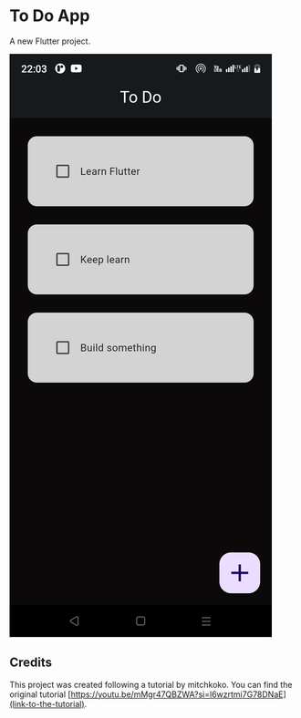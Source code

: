 # To Do App

A new Flutter project.

![ToDo App Screenshots](Screenshot1.png)
[](Screenshot2.png)
[](Screenshot3.png)
[](Screenshot4.png)


## Credits

This project was created following a tutorial by mitchkoko. You can find the original tutorial [https://youtu.be/mMgr47QBZWA?si=l6wzrtmi7G78DNaE](link-to-the-tutorial).
